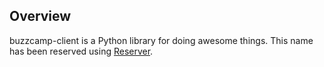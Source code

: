 
## Overview
buzzcamp-client is a Python library for doing awesome things.
This name has been reserved using [Reserver](https://github.com/openscilab/reserver).
